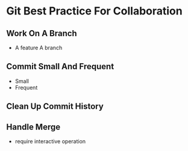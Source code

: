 # Git Best Practice For Collaboration

## Work On A Branch

- A feature A branch

## Commit Small And Frequent

- Small
- Frequent

## Clean Up Commit History

## Handle Merge 

- require interactive operation


